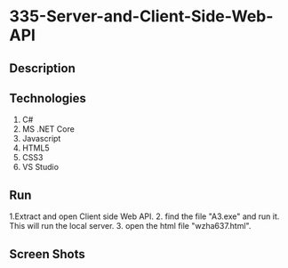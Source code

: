 # 335-Server-and-Client-Side-Web-API

## Description

## Technologies
1. C#
2. MS .NET Core
3. Javascript
4. HTML5
5. CSS3
6. VS Studio
## Run
1.Extract and open Client side Web API.
2. find the file "A3.exe" and run it. This will run the local server.
3. open the html file "wzha637.html".
## Screen Shots
